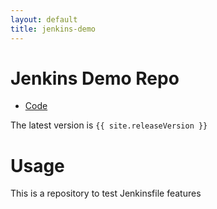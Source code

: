 ```yaml
---
layout: default
title: jenkins-demo
---
```


Jenkins Demo Repo
=================

* [Code](http://github.com/webcanvas/jenkins-demo)

The latest version is `{{ site.releaseVersion }}`

# Usage

This is a repository to test Jenkinsfile features
